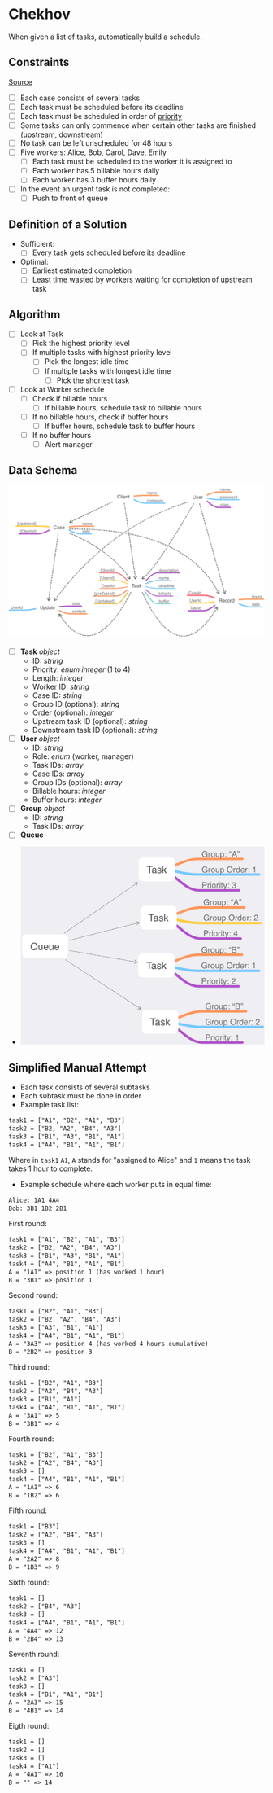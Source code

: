 # Chekhov

When given a list of tasks, automatically build a schedule.

## Constraints
[Source](https://www.coursera.org/learn/algorithms-greedy/lecture/Jo6gK/a-greedy-algorithm)
- [ ] Each case consists of several tasks
- [ ] Each task must be scheduled before its deadline
- [ ] Each task must be scheduled in order of [priority](https://en.wikipedia.org/wiki/Time_management#The_Eisenhower_Method)
- [ ] Some tasks can only commence when certain other tasks are finished (upstream, downstream)
- [ ] No task can be left unscheduled for 48 hours
- [ ] Five workers: Alice, Bob, Carol, Dave, Emily
	- [ ] Each task must be scheduled to the worker it is assigned to
	- [ ] Each worker has 5 billable hours daily
	- [ ] Each worker has 3 buffer hours daily
- [ ] In the event an urgent task is not completed:
	- [ ] Push to front of queue

## Definition of a Solution 
- Sufficient: 
	- [ ] Every task gets scheduled before its deadline
- Optimal:
	- [ ] Earliest estimated completion
	- [ ] Least time wasted by workers waiting for completion of upstream task

## Algorithm
- [ ] Look at Task
	- [ ] Pick the highest priority level
	- [ ] If multiple tasks with highest priority level
		- [ ] Pick the longest idle time
		- [ ] If multiple tasks with longest idle time
			- [ ] Pick the shortest task

- [ ] Look at Worker schedule
	- [ ] Check if billable hours
		- [ ] If billable hours, schedule task to billable hours
	- [ ] If no billable hours, check if buffer hours
		- [ ] If buffer hours, schedule task to buffer hours
	- [ ] If no buffer hours
		- [ ] Alert manager

## Data Schema
![Data schema image](https://github.com/elainechan/chekhov/blob/master/schema1.png)
- [ ] **Task** _object_
	- ID: _string_
	- Priority: _enum_ _integer_ (1 to 4)
	- Length: _integer_
	- Worker ID: _string_
	- Case ID: _string_
	- Group ID (optional): _string_
	- Order (optional): _integer_
	- Upstream task ID (optional): _string_
	- Downstream task ID (optional): _string_
- [ ] **User** _object_
	- ID: _string_
	- Role: _enum_ (worker, manager)
	- Task IDs: _array_
	- Case IDs: _array_
	- Group IDs (optional): _array_
	- Billable hours: _integer_
	- Buffer hours: _integer_
- [ ] **Group** _object_
	- ID: _string_
	- Task IDs: _array_ 
- [ ] **Queue**
- ![Queue image](https://github.com/elainechan/chekhov/blob/master/queue.png)

## Simplified Manual Attempt
- Each task consists of several subtasks
- Each subtask must be done in order
- Example task list:
```
task1 = ["A1", "B2", "A1", "B3"]
task2 = ["B2, "A2", "B4", "A3"]
task3 = ["B1", "A3", "B1", "A1"]
task4 = ["A4", "B1", "A1", "B1"]
```
Where in `task1` `A1`, `A` stands for "assigned to Alice" and `1` means the task takes 1 hour to complete. 

- Example schedule where each worker puts in equal time:
```
Alice: 1A1 4A4
Bob: 3B1 1B2 2B1
```

First round:
```
task1 = ["A1", "B2", "A1", "B3"]
task2 = ["B2, "A2", "B4", "A3"]
task3 = ["B1", "A3", "B1", "A1"]
task4 = ["A4", "B1", "A1", "B1"]
A = "1A1" => position 1 (has worked 1 hour)
B = "3B1" => position 1
```
Second round:
```
task1 = ["B2", "A1", "B3"]
task2 = ["B2, "A2", "B4", "A3"]
task3 = ["A3", "B1", "A1"]
task4 = ["A4", "B1", "A1", "B1"]
A = "3A3" => position 4 (has worked 4 hours cumulative)
B = "2B2" => position 3
```
Third round:
```
task1 = ["B2", "A1", "B3"]
task2 = ["A2", "B4", "A3"]
task3 = ["B1", "A1"]
task4 = ["A4", "B1", "A1", "B1"]
A = "3A1" => 5
B = "3B1" => 4
```
Fourth round:
```
task1 = ["B2", "A1", "B3"]
task2 = ["A2", "B4", "A3"]
task3 = []
task4 = ["A4", "B1", "A1", "B1"]
A = "1A1" => 6
B = "1B2" => 6
```
Fifth round:
```
task1 = ["B3"]
task2 = ["A2", "B4", "A3"]
task3 = []
task4 = ["A4", "B1", "A1", "B1"]
A = "2A2" => 8
B = "1B3" => 9
```
Sixth round:
```
task1 = []
task2 = ["B4", "A3"]
task3 = []
task4 = ["A4", "B1", "A1", "B1"]
A = "4A4" => 12
B = "2B4" => 13
```
Seventh round:
```
task1 = []
task2 = ["A3"]
task3 = []
task4 = ["B1", "A1", "B1"]
A = "2A3" => 15
B = "4B1" => 14
```
Eigth round:
```
task1 = []
task2 = []
task3 = []
task4 = ["A1"]
A = "4A1" => 16
B = "" => 14
```